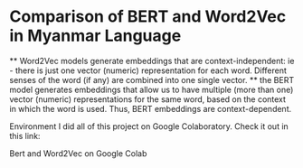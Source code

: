 # Comparison of BERT and Word2Vec in Myanmar Language
** Word2Vec models generate embeddings that are context-independent: ie - there is just one vector (numeric) representation for each word. Different senses of the word (if any) are combined into one single vector.
** the BERT model generates embeddings that allow us to have multiple (more than one) vector (numeric) representations for the same word, based on the context in which the word is used. Thus, BERT embeddings are context-dependent.

Environment
I did all of this project on Google Colaboratory. Check it out in this link:

Bert and Word2Vec  on Google Colab

